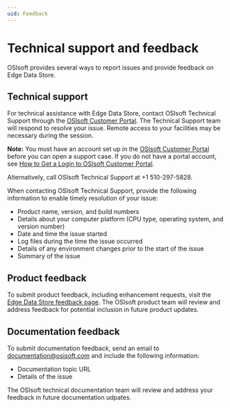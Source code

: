 ```yaml
---
uid: Feedback
---
```


# Technical support and feedback

OSIsoft provides several ways to report issues and provide feedback on Edge Data Store.

## Technical support

For technical assistance with Edge Data Store, contact OSIsoft Technical Support through the [OSIsoft Customer Portal](https://customers.osisoft.com/s/createcase). The Technical Support team will respond to resolve your issue. Remote access to your facilities may be necessary during the session.

**Note:**  You must have an account set up in the [OSIsoft Customer Portal](https://my.osisoft.com/) before you can open a support case. If you do not have a portal account, see [How to Get a Login to OSIsoft Customer Portal](https://explore.osisoft.com/myosisoft-customer-portal/how-to-get-a-login).

Alternatively, call OSIsoft Technical Support at +1 510-297-5828.

When contacting OSIsoft Technical Support, provide the following information to enable timely resolution of your issue:
- Product name, version, and build numbers
- Details about your computer platform (CPU type, operating system, and version number)
- Date and time the issue started
- Log files during the time the issue occurred
- Details of any environment changes prior to the start of the issue
- Summary of the issue  

## Product feedback

To submit product feedback, including enhancement requests, visit the [Edge Data Store feedback page](https://feedback.osisoft.com/forums/906877-edge-data-store). The OSIsoft product team will review and address feedback for potential inclusion in future product updates. 

## Documentation feedback

To submit documentation feedback, send an email to [documentation@osisoft.com](mailto:documentation@osisoft.com?subject=OSIsoft%20adapter%20documentation) and include the following information:
- Documentation topic URL
- Details of the issue

The OSIsoft technical documentation team will review and address your feedback in future documentation udpates.
